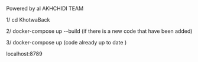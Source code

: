 Powered by al AKHCHIDI TEAM

1/ cd KhotwaBack

2/ docker-compose up --build (if there is a new code that have been added) 

3/ docker-compose up (code already up to date )


localhost:8789